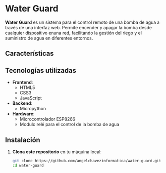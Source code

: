 # Water Guard

**Water Guard** es un sistema para el control remoto de una bomba de agua a través de una interfaz web. Permite encender y apagar la bomba desde cualquier dispositivo enuna red, facilitando la gestión del riego y el suministro de agua en diferentes entornos.

## Características

<!-- - **Control remoto**: Enciende y apaga la bomba de agua desde una página web.
- **Monitorización en tiempo real**: Visualiza el estado actual de la bomba (encendido/apagado).
- **Interfaz amigable**: Accede a la interfaz web desde cualquier dispositivo (PC, tablet, móvil).
- **Seguridad**: Autenticación de usuarios para acceso seguro al sistema. -->

## Tecnologías utilizadas

- **Frontend**:
  - HTML5
  - CSS3
  - JavaScript
- **Backend**:
  - Micropython
- **Hardware**:
  - Microcontrolador ESP8266
  - Modulo relé para el control de la bomba de agua

## Instalación

1. **Clona este repositorio** en tu máquina local:

   ```bash
   git clone https://github.com/angelchavezinformatica/water-guard.git
   cd water-guard
   ```

<!-- 1. **Configura el hardware**:

   - Conecta el microcontrolador a la bomba de agua utilizando un relé.
   - Configura el microcontrolador para comunicarse con el servidor a través de Wi-Fi. -->

<!-- 1. **Configura las variables de entorno**:

   - Crea un archivo `.env` en el directorio raíz del proyecto.
   - Agrega las siguientes variables (ejemplo):

     ```env
     FLASK_APP=app.py
     FLASK_ENV=development
     SECRET_KEY=tu_clave_secreta
     WIFI_SSID=tu_red_wifi
     WIFI_PASSWORD=tu_contraseña_wifi
     ``` -->

<!-- 1. **Inicia el servidor**:

   ```bash
   flask run
   ```

1. **Accede a la interfaz web** desde tu navegador:

   ```bash
   http://localhost:5000
   ``` -->

<!-- ## Uso

- **Encender la bomba**: Inicia sesión en la interfaz web y haz clic en el botón "Encender".
- **Apagar la bomba**: Haz clic en el botón "Apagar" para detener la bomba.
- **Ver el estado**: Consulta la página principal para ver si la bomba está encendida o apagada. -->
